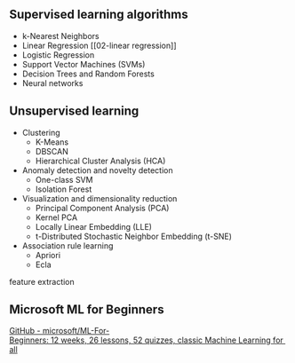 ## Supervised learning algorithms

* k-Nearest Neighbors
* Linear Regression  [[02-linear regression]]
* Logistic Regression
* Support Vector Machines (SVMs)
* Decision Trees and Random Forests
* Neural networks

## Unsupervised learning

* Clustering
  * K-Means
  * DBSCAN
  * Hierarchical Cluster Analysis (HCA)
* Anomaly detection and novelty detection
  * One-class SVM
  * Isolation Forest
* Visualization and dimensionality reduction
  * Principal Component Analysis (PCA)
  * Kernel PCA
  * Locally Linear Embedding (LLE)
  * t-Distributed Stochastic Neighbor Embedding (t-SNE)
* Association rule learning
  * Apriori
  * Ecla

feature extraction

## Microsoft ML for Beginners

[GitHub - microsoft/ML-For-Beginners: 12 weeks, 26 lessons, 52 quizzes, classic Machine Learning for all](https://github.com/microsoft/ML-For-Beginners?utm_source=wechat_session&utm_medium=social&utm_oi=795554617135075328)
